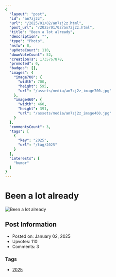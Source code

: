 ```yaml
---
{
  "layout": "post",
  "id": "an7zj2z",
  "url": "/2025/01/02/an7zj2z.html",
  "post_url": "/2025/01/02/an7zj2z.html",
  "title": "Been a lot already",
  "description": "",
  "type": "Photo",
  "nsfw": 0,
  "upVoteCount": 110,
  "downVoteCount": 52,
  "creationTs": 1735767878,
  "promoted": 0,
  "badges": [],
  "images": {
    "image700": {
      "width": 700,
      "height": 595,
      "url": "/assets/media/an7zj2z_image700.jpg"
    },
    "image460": {
      "width": 460,
      "height": 391,
      "url": "/assets/media/an7zj2z_image460.jpg"
    }
  },
  "commentsCount": 3,
  "tags": [
    {
      "key": "2025",
      "url": "/tag/2025"
    }
  ],
  "interests": [
    "humor"
  ]
}
---
```


# Been a lot already

![Been a lot already](/assets/media/an7zj2z_image700.jpg)

## Post Information

- Posted on: January 02, 2025
- Upvotes: 110
- Comments: 3

### Tags

- [2025](/tag/2025)
